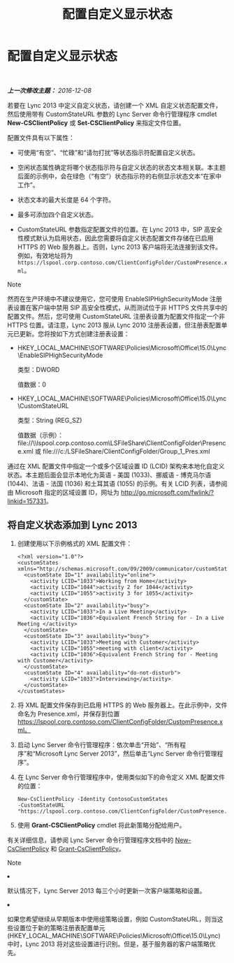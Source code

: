 ﻿---
title: 配置自定义显示状态
TOCTitle: 配置自定义显示状态
ms:assetid: e17364a8-8b93-45fc-a614-c80e45435d42
ms:mtpsurl: https://technet.microsoft.com/zh-cn/library/Gg398997(v=OCS.15)
ms:contentKeyID: 52061146
ms.date: 12/10/2016
mtps_version: v=OCS.15
ms.translationtype: HT
---

# 配置自定义显示状态

 

_**上一次修改主题：** 2016-12-08_

若要在 Lync 2013 中定义自定义状态，请创建一个 XML 自定义状态配置文件，然后使用带有 CustomStateURL 参数的 Lync Server 命令行管理程序 cmdlet **New-CSClientPolicy** 或 **Set-CSClientPolicy** 来指定文件位置。

配置文件具有以下属性：

  - 可使用“有空”、“忙碌”和“请勿打扰”等状态指示符配置自定义状态。

  - 空闲状态属性确定将哪个状态指示符与自定义状态的状态文本相关联。本主题后面的示例中，会在绿色（“有空”）状态指示符的右侧显示状态文本“在家中工作”。

  - 状态文本的最大长度是 64 个字符。

  - 最多可添加四个自定义状态。

  - CustomStateURL 参数指定配置文件的位置。在 Lync 2013 中，SIP 高安全性模式默认为启用状态，因此您需要将自定义状态配置文件存储在已启用 HTTPS 的 Web 服务器上。否则，Lync 2013 客户端将无法连接到该文件。例如，有效地址将为 `https://lspool.corp.contoso.com/ClientConfigFolder/CustomPresence.xml`。

> [!NOTE]  
> 然而在生产环境中不建议使用它，您可使用 EnableSIPHighSecurityMode 注册表设置在客户端中禁用 SIP 高安全性模式，从而测试位于非 HTTPS 文件共享中的配置文件。然后，您可使用 CustomStateURL 注册表设置为配置文件指定一个非 HTTPS 位置。请注意，Lync 2013 服从 Lync 2010 注册表设置，但注册表配置单元已更新。您将按如下方式创建注册表设置：
<ul>
<li><p>HKEY_LOCAL_MACHINE\SOFTWARE\Policies\Microsoft\Office\15.0\Lync\EnableSIPHighSecurityMode</p>
<p>类型：DWORD</p>
<p>值数据：0</p></li>
<li><p>HKEY_LOCAL_MACHINE\SOFTWARE\Policies\Microsoft\Office\15.0\Lync\CustomStateURL</p>
<p>类型：String (REG_SZ)</p>
<p>值数据（示例）：file://\\lspool.corp.contoso.com\LSFileShare\ClientConfigFolder\Presence.xml 或 file:///c:/LSFileShare/ClientConfigFolder/Group_1_Pres.xml</p></li>
</ul>



通过在 XML 配置文件中指定一个或多个区域设置 ID (LCID) 架构来本地化自定义状态。本主题后面会显示本地化为英语 - 美国 (1033)、挪威语 - 博克马尔语 (1044)、法语 - 法国 (1036) 和土耳其语 (1055) 的示例。有关 LCID 列表，请参阅由 Microsoft 指定的区域设置 ID，网址为 <http://go.microsoft.com/fwlink/?linkid=157331>。

## 将自定义状态添加到 Lync 2013

1.  创建使用以下示例格式的 XML 配置文件：
    
        <?xml version="1.0"?>
        <customStates xmlns="http://schemas.microsoft.com/09/2009/communicator/customStates">
          <customState ID="1" availability="online">
            <activity LCID="1033">Working from Home</activity>
            <activity LCID="1044">activity 2 for 1044</activity>
            <activity LCID="1055">activity 3 for 1055</activity>
          </customState>
          <customState ID="2" availability="busy">
            <activity LCID="1033">In a Live Meeting</activity>
            <activity LCID="1036">Equivalent French String for - In a Live Meeting </activity>
          </customState>
          <customState ID="3" availability="busy">
            <activity LCID="1033">Meeting with Customer</activity>
            <activity LCID="1055">meeting with client</activity>
            <activity LCID="1036">Equivalent French String for - Meeting with Customer</activity>
          </customState>
          <customState ID="4" availability="do-not-disturb">
            <activity LCID="1033">Interviewing</activity>
          </customState>
        </customStates>

2.  将 XML 配置文件保存到已启用 HTTPS 的 Web 服务器上。在此示例中，文件命名为 Presence.xml，并保存到位置 https://lspool.corp.contoso.com/ClientConfigFolder/CustomPresence.xml。

3.  启动 Lync Server 命令行管理程序：依次单击“开始”、“所有程序”和“Microsoft Lync Server 2013”，然后单击“Lync Server 命令行管理程序”。

4.  在 Lync Server 命令行管理程序中，使用类似如下的命令定义 XML 配置文件的位置：
    
        New-CsClientPolicy -Identity ContosoCustomStates 
        -CustomStateURL "https://lspool.corp.contoso.com/ClientConfigFolder/CustomPresence.xml"

5.  使用 **Grant-CSClientPolicy** cmdlet 将此新策略分配给用户。

有关详细信息，请参阅 Lync Server 命令行管理程序文档中的 [New-CsClientPolicy](https://docs.microsoft.com/en-us/powershell/module/skype/New-CsClientPolicy) 和 [Grant-CsClientPolicy](https://docs.microsoft.com/en-us/powershell/module/skype/Grant-CsClientPolicy)。

> [!NOTE]  
> <ul>
<li><p>默认情况下，Lync Server 2013 每三个小时更新一次客户端策略和设置。</p></li>
<li><p>如果您希望继续从早期版本中使用组策略设置，例如 CustomStateURL，则当这些设置位于新的策略注册表配置单元 (HKEY_LOCAL_MACHINE\SOFTWARE\Policies\Microsoft\Office\15.0\Lync) 中时，Lync 2013 将对这些设置进行识别。但是，基于服务器的客户端策略优先。</p></li>
</ul>


